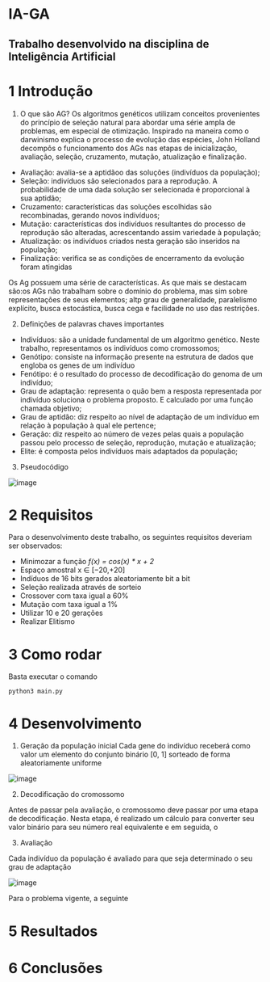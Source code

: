 # IA-GA
Trabalho desenvolvido na disciplina de Inteligência Artificial
----

# 1 Introdução

1. O que são AG?
Os algoritmos genéticos utilizam conceitos provenientes do princípio de seleção natural para abordar uma série ampla de problemas, em especial de otimização. Inspirado na maneira como o darwinismo explica o processo de evolução das espécies, John Holland decompôs o funcionamento dos AGs nas etapas de inicialização, avaliação, seleção, cruzamento, mutação, atualização e finalização.

* Avaliação: avalia-se a aptidãoo das soluções (indivíduos da população);
* Seleção: indivíduos são selecionados para a reprodução. A probabilidade de uma dada solução ser selecionada é proporcional à sua aptidão;
* Cruzamento: características das soluções escolhidas são recombinadas, gerando novos indivíduos;
* Mutação: características dos indivíduos resultantes do processo de reprodução são alteradas, acrescentando assim variedade à população;
* Atualização: os indivíduos criados nesta geração são inseridos na população;
* Finalização: verifica se as condições de encerramento da evolução foram atingidas

Os Ag possuem uma série de características. As que mais se destacam são:os AGs não trabalham sobre o domínio do problema, mas sim sobre representações de seus elementos; altp grau de generalidade, paralelismo explícito, busca estocástica, busca cega e facilidade no uso das restrições. 

2. Definições de palavras chaves importantes

* Indivíduos: são a unidade fundamental de um algoritmo genético. Neste trabalho, representamos os indivíduos como cromossomos;
* Genótipo: consiste na informação presente na estrutura de dados que engloba os genes de um indivíduo
* Fenótipo: é o resultado do processo de decodificação do genoma de um indivíduo;
* Grau de adaptação: representa o quão bem a resposta representada por indivíduo soluciona o problema proposto. E calculado por uma função chamada objetivo;
* Grau de aptidão: diz respeito ao nível de adaptação de um indivíduo em relação à população à qual ele pertence;
* Geração: diz respeito ao número de vezes pelas quais a população passou pelo processo de seleção, reprodução, mutação e atualização;
* Elite: é composta pelos indivíduos mais adaptados da população;

3. Pseudocódigo

![image](https://user-images.githubusercontent.com/9114468/151905237-07b5e8f6-62db-44a2-8f7b-6904aaeb5dc7.png)


# 2 Requisitos

Para o desenvolvimento deste trabalho, os seguintes requisitos deveriam ser observados:

* Minimozar a função *f(x) = cos(x) * x + 2*
* Espaço amostral x ∈ [−20,+20]
* Indíduos de 16 bits gerados aleatoriamente bit a bit
* Seleção realizada através de sorteio
* Crossover com taxa igual a 60%
* Mutação com taxa igual a 1%
* Utilizar 10 e 20 gerações
* Realizar Elitismo

# 3 Como rodar

Basta executar o comando

```
python3 main.py
```

# 4 Desenvolvimento

1. Geração da população inicial
Cada gene do indivíduo receberá como valor um elemento do conjunto binário [0, 1] sorteado de forma aleatoriamente uniforme

![image](https://user-images.githubusercontent.com/9114468/151906020-3da8ae19-947a-4043-a7cb-f465baf3f652.png)

2. Decodificação do cromossomo

Antes de passar pela avaliação, o cromossomo deve passar por uma etapa de decodificação. Nesta etapa, é realizado um cálculo para converter seu valor binário para seu número real equivalente e em seguida, o 

3. Avaliação

Cada indivíduo da população é avaliado para que seja determinado o seu grau de adaptação

![image](https://user-images.githubusercontent.com/9114468/151906068-ce097d6e-5ba6-4587-a5a6-191fd70f4c6d.png)

Para o problema vigente, a seguinte

# 5 Resultados

# 6 Conclusões
